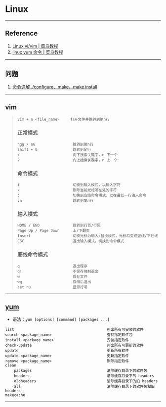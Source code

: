 # Linux

---
## Reference
1. [Linux vi/vim | 菜鸟教程](https://www.runoob.com/linux/linux-vim.html)
2. [linux yum 命令 | 菜鸟教程](https://www.runoob.com/linux/linux-yum.html)
---
## 问题
1. [命令详解 ./configure、make、make install](https://www.cnblogs.com/tinywan/p/7230039.html)
---
## vim
>```
>vim + n <file_name>     打开文件并跳转到第n行
>```
>### 正常模式
>```
>ngg / nG                 跳转到第n行
>Shift + G                跳转到尾行
>/                        向下搜索关键字，n 下一个
>?                        向上搜索关键字，n 上一个
>```
>### 命令模式
>```
>i                        切换到输入模式，以输入字符
>x                        删除当前光标所在处的字符
>:                        切换到底线命令模式，以在最低一行输入命令
>:n                       跳转到第n行
>```
>### 输入模式
>```
>HOME / END               跳转到行首/行尾
>Page Up / Page Down      上/下翻页
>Insert                   切换光标为输入/替换模式，光标将变成竖线/下划线
>ESC                      退出输入模式，切换到命令模式
>```
>### 底线命令模式
>```
>q                        退出程序
>q!                       不保存强制退出
>w                        保存文件
>wq                       存储后退出
>set nu                   显示行号
>```
---
## [yum](https://www.runoob.com/linux/linux-yum.html)
- 语法：`yum [options] [command] [packages ...]`
```
list                                          列出所有可安装的软件
search <package_name>                         查找指定软件包
install <package_name>                        安装指定软件
check-update                                  列出所有可更新的软件
update                                        更新所有软件
update <package_name>                         更新指定软件
remove <package_name>                         删除指定软件
clean
    packages                                  清除缓存目录下的软件包
    headers                                   清除缓存目录下的 headers
    oldheaders                                清除缓存目录下的旧 headers
    all                                       清除缓存目录下的软件包和旧 headers
makecache
```
---
